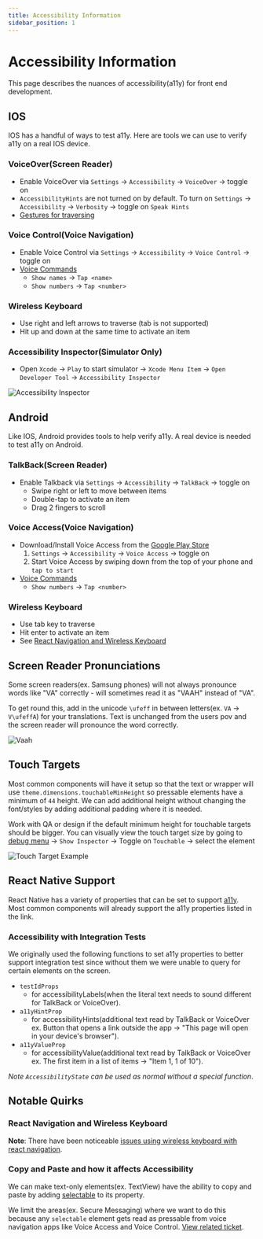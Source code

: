 ```yaml
---
title: Accessibility Information
sidebar_position: 1
---
```


# Accessibility Information
This page describes the nuances of accessibility(a11y) for front end development.

## IOS
IOS has a handful of ways to test a11y. Here are tools we can use to verify a11y on a real IOS device.

### VoiceOver(Screen Reader)
- Enable VoiceOver via `Settings` -> `Accessibility` -> `VoiceOver` -> toggle on
- `AccessibilityHints` are not turned on by default. To turn on `Settings` -> `Accessibility` -> `Verbosity` -> toggle on `Speak Hints`
- [Gestures for traversing](https://support.apple.com/guide/iphone/learn-voiceover-gestures-iph3e2e2281/ios)

### Voice Control(Voice Navigation)
- Enable Voice Control via `Settings` -> `Accessibility` -> `Voice Control` -> toggle on
- [Voice Commands](https://support.apple.com/guide/iphone/voice-control-iph2c21a3c88/ios)
  - `Show names` -> `Tap <name>`
  - `Show numbers` -> `Tap <number>`

### Wireless Keyboard
- Use right and left arrows to traverse (tab is not supported)
- Hit up and down at the same time to activate an item

### Accessibility Inspector(Simulator Only)
 - Open `Xcode` -> `Play` to start simulator -> `Xcode Menu Item` -> `Open Developer Tool` -> `Accessibility Inspector`

  ![Accessibility Inspector](/img/accessibilityInformation/a11y-inspector.png)

## Android
Like IOS, Android provides tools to help verify a11y. A real device is needed to test a11y on Android. 

### TalkBack(Screen Reader)
- Enable Talkback via `Settings` -> `Accessibility` -> `TalkBack` -> toggle on
  - Swipe right or left to move between items
  - Double-tap to activate an item
  - Drag 2 fingers to scroll

### Voice Access(Voice Navigation)
- Download/Install Voice Access from the [Google Play Store](https://play.google.com/store/apps/details?id=com.google.android.apps.accessibility.voiceaccess&hl=en_US&gl=US)
  1. `Settings` -> `Accessibility` -> `Voice Access` -> toggle on
  2. Start Voice Access by swiping down from the top of your phone and `tap to start`
- [Voice Commands](https://support.google.com/accessibility/android/answer/6151854?hl=en#zippy=%2Cbasics-navigation)
  - `Show numbers` -> `Tap <number>`

### Wireless Keyboard
- Use tab key to traverse
- Hit enter to activate an item
- See [React Navigation and Wireless Keyboard](#react-navigation-and-wireless-keyboard)

## Screen Reader Pronunciations
Some screen readers(ex. Samsung phones) will not always pronounce words like "VA" correctly - will sometimes read it as "VAAH" instead of "VA".

To get round this, add in the unicode `\ufeff` in between letters(ex. `VA` -> `V\ufeffA`) for your translations. Text is unchanged from the users pov and the screen reader will pronounce the word correctly.

![Vaah](/img/accessibilityInformation/vaah.png)

## Touch Targets
Most common components will have it setup so that the text or wrapper will use `theme.dimensions.touchableMinHeight` so pressable elements have a minimum of `44` height. We can add additional height without changing the font/styles by adding additional padding where it is needed. 

Work with QA or design if the default minimum height for touchable targets should be bigger. You can visually view the touch target size by going to [debug menu](https://reactnative.dev/docs/debugging) -> `Show Inspector` -> Toggle on `Touchable` -> select the element

  ![Touch Target Example](/img/accessibilityInformation/touch-target.png)

## React Native Support
React Native has a variety of properties that can be set to support [a11y](https://reactnative.dev/docs/accessibility). Most common components will already support the a11y properties listed in the link.

### Accessibility with Integration Tests
We originally used the following functions to set a11y properties to better support integration test since without them we were unable to query for certain elements on the screen.
- `testIdProps`
  - for accessibilityLabels(when the literal text needs to sound different for TalkBack or VoiceOver).
- `a11yHintProp`
  - for accessibilityHints(additional text read by TalkBack or VoiceOver ex. Button that opens a link outside the app -> "This page will open in your device's browser").
- `a11yValueProp`
  - for accessibilityValue(additional text read by TalkBack or VoiceOver ex. The first item in a list of items -> "Item 1, 1 of 10").

_Note `AccessibilityState` can be used as normal without a special function_.


## Notable Quirks

### React Navigation and Wireless Keyboard

**Note**: There have been noticeable [issues using wireless keyboard with react navigation](https://app.zenhub.com/workspaces/va-mobile-frontendqa-60f1a34998bc75000f2a489f/issues/department-of-veterans-affairs/va-mobile-app/2214).

### Copy and Paste and how it affects Accessibility

We can make text-only elements(ex. TextView) have the ability to copy and paste by adding [selectable](https://reactnative.dev/docs/text#selectable) to its property.

We limit the areas(ex. Secure Messaging) where we want to do this because any `selectable` element gets read as pressable from voice navigation apps like Voice Access and Voice Control. [View related ticket](https://app.zenhub.com/workspaces/va-mobile-frontendqa-60f1a34998bc75000f2a489f/issues/department-of-veterans-affairs/va-mobile-app/2233).
